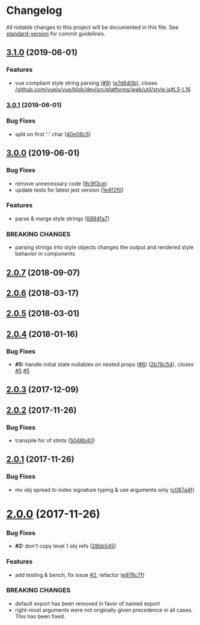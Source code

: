 # Changelog

All notable changes to this project will be documented in this file. See [standard-version](https://github.com/conventional-changelog/standard-version) for commit guidelines.

## [3.1.0](https://github.com/alexsasharegan/vue-functional-data-merge/compare/v3.0.1...v3.1.0) (2019-06-01)


### Features

* vue compliant style string parsing ([#9](https://github.com/alexsasharegan/vue-functional-data-merge/issues/9)) ([e7d640b](https://github.com/alexsasharegan/vue-functional-data-merge/commit/e7d640b)), closes [/github.com/vuejs/vue/blob/dev/src/platforms/web/util/style.js#L5-L16](https://github.com/alexsasharegan/vue-functional-data-merge/issues/L5-L16)



### [3.0.1](https://github.com/alexsasharegan/vue-functional-data-merge/compare/v3.0.0...v3.0.1) (2019-06-01)


### Bug Fixes

* split on first ':' char ([40e06c5](https://github.com/alexsasharegan/vue-functional-data-merge/commit/40e06c5))



## [3.0.0](https://github.com/alexsasharegan/vue-functional-data-merge/compare/v2.0.7...v3.0.0) (2019-06-01)


### Bug Fixes

* remove unnecessary code ([9c9f3ce](https://github.com/alexsasharegan/vue-functional-data-merge/commit/9c9f3ce))
* update tests for latest jest version ([1e4f2f0](https://github.com/alexsasharegan/vue-functional-data-merge/commit/1e4f2f0))


### Features

* parse & merge style strings ([6894fa7](https://github.com/alexsasharegan/vue-functional-data-merge/commit/6894fa7))


### BREAKING CHANGES

* parsing strings into style objects changes the output and rendered style behavior in components



<a name="2.0.7"></a>
## [2.0.7](https://github.com/alexsasharegan/vue-functional-data-merge/compare/v2.0.6...v2.0.7) (2018-09-07)



<a name="2.0.6"></a>
## [2.0.6](https://github.com/alexsasharegan/vue-functional-data-merge/compare/v2.0.5...v2.0.6) (2018-03-17)



<a name="2.0.5"></a>
## [2.0.5](https://github.com/alexsasharegan/vue-functional-data-merge/compare/v2.0.4...v2.0.5) (2018-03-01)



<a name="2.0.4"></a>
## [2.0.4](https://github.com/alexsasharegan/vue-functional-data-merge/compare/v2.0.3...v2.0.4) (2018-01-16)


### Bug Fixes

* **#5:** handle initial state nullables on nested props ([#6](https://github.com/alexsasharegan/vue-functional-data-merge/issues/6)) ([2b78c54](https://github.com/alexsasharegan/vue-functional-data-merge/commit/2b78c54)), closes [#5](https://github.com/alexsasharegan/vue-functional-data-merge/issues/5) [#5](https://github.com/alexsasharegan/vue-functional-data-merge/issues/5)



<a name="2.0.3"></a>
## [2.0.3](https://github.com/alexsasharegan/vue-functional-data-merge/compare/v2.0.2...v2.0.3) (2017-12-09)



<a name="2.0.2"></a>
## [2.0.2](https://github.com/alexsasharegan/vue-functional-data-merge/compare/v2.0.1...v2.0.2) (2017-11-26)


### Bug Fixes

* transpile for of stmts ([5048b40](https://github.com/alexsasharegan/vue-functional-data-merge/commit/5048b40))



<a name="2.0.1"></a>
## [2.0.1](https://github.com/alexsasharegan/vue-functional-data-merge/compare/v2.0.0...v2.0.1) (2017-11-26)


### Bug Fixes

* mv obj spread to index signature typing & use arguments only ([c087a4f](https://github.com/alexsasharegan/vue-functional-data-merge/commit/c087a4f))



<a name="2.0.0"></a>
# [2.0.0](https://github.com/alexsasharegan/vue-functional-data-merge/compare/v1.0.7...v2.0.0) (2017-11-26)


### Bug Fixes

* **#2:** don't copy level 1 obj refs ([28bb545](https://github.com/alexsasharegan/vue-functional-data-merge/commit/28bb545))


### Features

* add testing & bench, fix issue [#2](https://github.com/alexsasharegan/vue-functional-data-merge/issues/2), refactor ([e978c7f](https://github.com/alexsasharegan/vue-functional-data-merge/commit/e978c7f))


### BREAKING CHANGES

* default export has been removed in favor of named export
* right-most arguments were not originally given precedence in all cases. This has been fixed.
